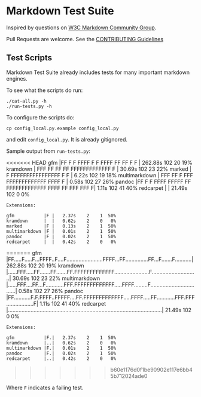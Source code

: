 # Markdown Test Suite

Inspired by questions on [W3C Markdown Community Group](http://www.w3.org/community/markdown).

Pull Requests are welcome. See the [CONTRIBUTING Guidelines](https://github.com/karlcow/markdown-testsuite/blob/master/CONTRIBUTING.md)

## Test Scripts

Markdown Test Suite already includes tests for many important markdown engines.

To see what the scripts do run:

    ./cat-all.py -h
    ./run-tests.py -h

To configure the scripts do:

	cp config_local.py.example config_local.py

and edit `config_local.py`. It is already gitignored.

Sample output from `run-tests.py`:

<<<<<<< HEAD
	gfm           |FF     F     F   FFFF  F    F                        FFFF   FF               FF   F       F           | 262.88s  102   20  19%
	kramdown      |      FFF     FF       FF       FF FFFFFFFFFFFFF                       F                              |  30.69s  102   23  22%
    marked        |              F                 FFFFFFFFFFFFFFFF                      F F                             |   6.22s  102   19  18%
	multimarkdown |      FFF    FF   F            FFF FFFFFFFFFFFFF     FFFF         F                                   |   0.58s  102   27  26%
	pandoc        |FF           F F FFFF  FFFFF    FF FFFFFFFFFFFFF     FFFF     FF            FFF FFF                  F|   1.11s  102   41  40%
	redcarpet     |                                                                                                      |  21.49s  102    0   0%

	Extensions:

	gfm           |F |   2.37s    2    1  50%
	kramdown      |  |   0.62s    2    0   0%
    marked        |F |   0.13s    2    1  50%
	multimarkdown |F |   0.01s    2    1  50%
	pandoc        |F |   0.02s    2    1  50%
	redcarpet     |  |   0.42s    2    0   0%
=======
	gfm           |FF.....F.....F...FFFF..F....F........................FFFF...FF...............FF...F.......F...........| 262.88s  102   20  19%
	kramdown      |......FFF.....FF.......FF.......FF.FFFFFFFFFFFFF.......................F..............................|  30.69s  102   23  22%
	multimarkdown |......FFF....FF...F............FFF.FFFFFFFFFFFFF.....FFFF.........F...................................|   0.58s  102   27  26%
	pandoc        |FF...........F.F.FFFF..FFFFF....FF.FFFFFFFFFFFFF.....FFFF.....FF............FFF.FFF..................F|   1.11s  102   41  40%
	redcarpet     |......................................................................................................|  21.49s  102    0   0%

	Extensions:

	gfm           |F.|   2.37s    2    1  50%
	kramdown      |..|   0.62s    2    0   0%
	multimarkdown |F.|   0.01s    2    1  50%
	pandoc        |F.|   0.02s    2    1  50%
	redcarpet     |..|   0.42s    2    0   0%
>>>>>>> b60e1176d0f1be90902e117e6bb45b712024ade0

Where `F` indicates a failing test.
